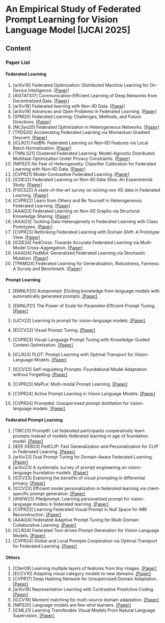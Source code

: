 # An Empirical Study of Federated Prompt Learning for Vision Language Model [IJCAI 2025]

## Content

### Paper List

#### Federated Learning

1. [arXiv16] Federated Optimization: Distributed Machine Learning for On-Device Intelligence. [[Paper]](https://arxiv.org/abs/1610.02527)
2. [AISTATS17] Communication-Efficient Learning of Deep Networks from Decentralized Data. [[Paper]](https://proceedings.mlr.press/v54/mcmahan17a.html)
3. [arXiv18] Federated learning with Non-IID Data. [[Paper]](https://arxiv.org/abs/1806.00582)
4. [arXiv19] Advances and Open Problems in Federated Learning. [[Paper]](https://arxiv.org/abs/1912.04977)
5. [SPM20] Federated Learning: Challenges, Methods, and Future Directions. [[Paper]](https://ieeexplore.ieee.org/abstract/document/9084352)
6. [MLSys20] Federated Optimization in Heterogeneous Networks. [[Paper]](https://proceedings.mlsys.org/paper_files/paper/2020/hash/1f5fe83998a09396ebe6477d9475ba0c-Abstract.html)
7. [TPDS20] Accelerating Federated Learning via Momentum Gradient Descent. [[Paper]](https://ieeexplore.ieee.org/document/9003425)
8. [ICLR21] FedBN: Federated Learning on Non-IID Features via Local Batch Normalization. [[Paper]](https://openreview.net/forum?id=6YEQUn0QICG)
9. [TNNLS21] Clustered Federated Learning: Model-Agnostic Distributed Multitask Optimization Under Privacy Constraints. [[Paper]](https://ieeexplore.ieee.org/document/9174890)
10. [NIPS21] No Fear of Heterogeneity: Classifier Calibration for Federated Learning with Non-IID Data. [[Paper]](https://dl.acm.org/doi/10.5555/3540261.3540718)
11. [CVPR21] Model-Contrastive Federated Learning. [[Paper]](https://ieeexplore.ieee.org/document/9578660)
12. [ICDE22] Federated Learning on Non-IID Data Silos: An Experimental Study. [[Paper]](https://ieeexplore.ieee.org/document/9835537)
13. [FGCS22] A state-of-the-art survey on solving non-IID data in Federated Learning. [[Paper]](https://www.sciencedirect.com/science/article/abs/pii/S0167739X22001686)
14. [CVPR22] Learn from Others and Be Yourself in Heterogeneous Federated Learning. [[Paper]](https://ieeexplore.ieee.org/document/9879190)
15. [AAAI23] Federated Learning on Non-IID Graphs via Structural Knowledge Sharing. [[Paper]](https://dl.acm.org/doi/abs/10.1609/aaai.v37i8.26187)
16. [AAAI23] Tackling Data Heterogeneity in Federated Learning with Class Prototypes. [[Paper]](https://dl.acm.org/doi/abs/10.1609/aaai.v37i6.25891)
17. [CVPR23] Rethinking Federated Learning with Domain Shift: A Prototype View. [[Paper]](https://ieeexplore.ieee.org/abstract/document/10203389)
18. [ICDE24] FedCross: Towards Accurate Federated Learning via Multi-Model Cross-Aggregation. [[Paper]](https://ieeexplore.ieee.org/document/10597740/)
19. [AAAI24] FedMut: Generalized Federated Learning via Stochastic Mutation. [[Paper]](https://ojs.aaai.org/index.php/AAAI/article/view/29146)
20. [TPAMI24] Federated Learning for Generalization, Robustness, Fairness: A Survey and Benchmark. [[Paper]](https://ieeexplore.ieee.org/document/10571602)

#### Prompt Learning

1. [EMNLP20] Autoprompt: Eliciting knowledge from language models with automatically generated prompts. [[Paper]](https://aclanthology.org/2020.emnlp-main.346/)

2. [EMNLP21] The Power of Scale for Parameter-Efficient Prompt Tuning. [[Paper]](https://aclanthology.org/2021.emnlp-main.243/)
3. [IJCV22] Learning to prompt for vision-language models. [[Paper]](https://dl.acm.org/doi/abs/10.1007/s11263-022-01653-1)
4. [ECCV22] Visual Prompt Tuning. [[Paper]](https://dl.acm.org/doi/abs/10.1007/978-3-031-19827-4_41)
5. [CVPR23] Visual-Language Prompt Tuning with Knowledge-Guided Context Optimization. [[Paper]](https://openaccess.thecvf.com/content/CVPR2023/papers/Yao_Visual-Language_Prompt_Tuning_With_Knowledge-Guided_Context_Optimization_CVPR_2023_paper.pdf)
6. [ICLR23] PLOT: Prompt Learning with Optimal Transport for Vision-Language Models. [[Paper]](https://openreview.net/forum?id=zqwryBoXYnh)
7. [ICCV23] Self-regulating Prompts: Foundational Model Adaptation without Forgetting. [[Paper]](https://openaccess.thecvf.com/content/ICCV2023/papers/Khattak_Self-regulating_Prompts_Foundational_Model_Adaptation_without_Forgetting_ICCV_2023_paper.pdf)
8. [CVPR23] MaPLe: Multi-modal Prompt Learning.  [[Paper]](https://openaccess.thecvf.com/content/CVPR2023/papers/Khattak_MaPLe_Multi-Modal_Prompt_Learning_CVPR_2023_paper.pdf)
9. [CVPR24] Active Prompt Learning in Vision Language Models. [[Paper]](https://openaccess.thecvf.com/content/CVPR2024/papers/Bang_Active_Prompt_Learning_in_Vision_Language_Models_CVPR_2024_paper.pdf)
10. [CVPR24] Promptkd: Unsupervised prompt distillation for vision-language models. [[Paper]](https://openaccess.thecvf.com/content/CVPR2024/papers/Li_PromptKD_Unsupervised_Prompt_Distillation_for_Vision-Language_Models_CVPR_2024_paper.pdf)

#### Federated Prompt Learning

1. [TMC23] Promptfl: Let federated participants cooperatively learn prompts instead of models-federated learning in age of foundation model. [[Paper]](https://dl.acm.org/doi/abs/10.1109/TMC.2023.3302410)
2. [IEEE DEB23] FedCLIP: Fast Generalization and Personalization for CLIP in Federated Learning. [[Paper]](https://arxiv.org/abs/2302.13485v1)
3. [arXiv23] Dual Prompt Tuning for Domain-Aware Federated Learning. [[Paper]](https://arxiv.org/abs/2310.03103v3)
4. [arXiv23] A systematic survey of prompt engineering on vision-language foundation models. [[Paper]](https://arxiv.org/abs/2307.12980)
5. [ICCV23] Exploring the benefits of visual prompting in differential privacy. [[Paper]](https://openaccess.thecvf.com/content/ICCV2023/papers/Li_Exploring_the_Benefits_of_Visual_Prompting_in_Differential_Privacy_ICCV_2023_paper.pdf)
6. [ICCV23] Efficient model personalization in federated learning via client-specific prompt generation. [[Paper]](https://openaccess.thecvf.com/content/ICCV2023/papers/Yang_Efficient_Model_Personalization_in_Federated_Learning_via_Client-Specific_Prompt_Generation_ICCV_2023_paper.pdf)
7. [WWW23] Pfedprompt: Learning personalized prompt for vision-language models in federated learning. [[Paper]](https://dl.acm.org/doi/10.1145/3543507.3583518)
8. [CVPR23] Learning Federated Visual Prompt in Null Space for MRI Reconstruction. [[Paper]](https://openaccess.thecvf.com/content/CVPR2023/papers/Feng_Learning_Federated_Visual_Prompt_in_Null_Space_for_MRI_Reconstruction_CVPR_2023_paper.pdf)
9. [AAAI24] Federated Adaptive Prompt Tuning for Multi-Domain Collaborative Learning. [[Paper]](https://ojs.aaai.org/index.php/AAAI/article/download/29434/30706)
10. [ICLR24] Federated Text-driven Prompt Generation for Vision-Language Models. [[Paper]](https://openreview.net/forum?id=NW31gAylIm)
11. [CVPR24] Global and Local Prompts Cooperation via Optimal Transport for Federated Learning. [[Paper]](https://openaccess.thecvf.com/content/CVPR2024/papers/Li_Global_and_Local_Prompts_Cooperation_via_Optimal_Transport_for_Federated_CVPR_2024_paper.pdf)

#### Others

1. [Citer09] Learning multiple layers of features from tiny images. [[Paper]](https://www.cs.toronto.edu/~kriz/cifar.html)
2. [ECCV10] Adapting visual category models to new domains. [[Paper]](https://dl.acm.org/doi/10.5555/1888089.1888106)
3. [CVPR17] Deep Hashing Network for Unsupervised Domain Adaptation. [[Paper]](https://ieeexplore.ieee.org/document/8100055)
4. [arXiv18] Representation Learning with Contrastive Predictive Coding. [[Paper]](https://arxiv.org/abs/1807.03748)
5. [ICCV19] Moment matching for multi-source domain adaptation. [[Paper]](https://ieeexplore.ieee.org/document/9010750)
6. [NIPS20] Language models are few-shot learners. [[Paper]](https://dl.acm.org/doi/abs/10.5555/3495724.3495883)
7. [ICML21] Learning Transferable Visual Models From Natural Language Supervision. [[Paper]](https://icml.cc/virtual/2021/oral/9194)

